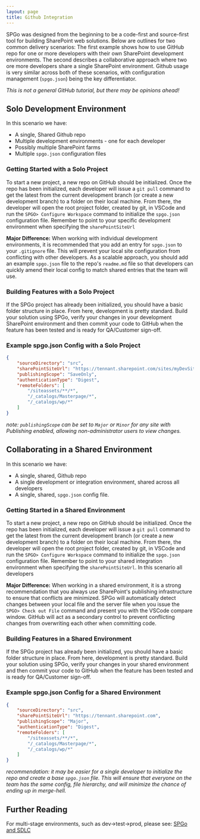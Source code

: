 ```yaml
---
layout: page
title: Github Integration
---
```


SPGo was designed from the beginning to be a code-first and source-first tool for building SharePoint web solutions. Below are outlines for two common delivery scenarios: The first example shows how to use GitHub repo for one or more developers with their own SharePoint development environments. The second describes a collaborative approach where two ore more developers share a single SharePoint environment. Github usage is very similar across both of these scenarios, with configuration management (`spgo.json`) being the key differentiator.

_This is not a general GitHub tutorial, but there may be opinions ahead!_

## Solo Development Environment

In this scenario we have:

* A single, Shared Github repo
* Multiple development environments - one for each developer
* Possibly multiple SharePoint farms
* Multiple `spgo.json` configuration files

### Getting Started with a Solo Project

To start a new project, a new repo on GitHub should be initialized.
Once the repo has been initialized, each developer will issue a `git pull` command to get the latest from the current development branch (or create a new development branch) to a folder on their local machine. From there, the developer will open the root project folder, created by git, in VSCode and run the `SPGO> Configure Workspace` command to initialize the `spgo.json` configuration file. Remember to point to your specific development environment when specifying the `sharePointSiteUrl`

**Major Difference:** When working with individual development environments, it is recommended that you add an entry for `spgo.json` to your `.gitignore` file. This will prevent your local site configuration from conflicting with other developers. As a scalable approach, you should add an example `spgo.json` file to the repo's `readme.md` file so that developers can quickly amend their local config to match shared entries that the team will use.

### Building Features with a Solo Project

If the SPGo project has already been initialized, you should have a basic folder structure in place. From here, development is pretty standard. Build your solution using SPGo, verify your changes in your development SharePoint environment and then commit your code to GitHub when the feature has been tested and is ready for QA/Customer sign-off.

### Example spgo.json Config with a Solo Project

``` json
{
    "sourceDirectory": "src",
    "sharePointSiteUrl": "https://tennant.sharepoint.com/sites/myDevSite",
    "publishingScope": "SaveOnly",
    "authenticationType": "Digest",
    "remoteFolders": [
        "/siteassets/**/*",
        "/_catalogs/Masterpage/*",
        "/_catalogs/wp/*"
    ]
}
```

_note: `publishingScope` can be set to `Major` or `Minor` for any site with Publishing enabled, allowing non-administrator users to view changes._

## Collaborating in a Shared Environment

In this scenario we have:

* A single, shared, Github repo
* A single development or integration environment, shared across all developers
* A single, shared, `spgo.json` config file.

### Getting Started in a Shared Environment

To start a new project, a new repo on GitHub should be initialized.
Once the repo has been initialized, each developer will issue a `git pull` command to get the latest from the current development branch (or create a new development branch) to a folder on their local machine. From there, the developer will open the root project folder, created by git, in VSCode and run the `SPGO> Configure Workspace` command to initialize the `spgo.json` configuration file. Remember to point to your shared integration environment when specifying the `sharePointSiteUrl`. In this scenario all developers

**Major Difference:** When working in a shared environment, it is a strong recommendation that you always use SharePoint's publishing infrastructure to ensure that conflicts are minimized. SPGo will automatically detect changes between your local file and the server file when you issue the `SPGO> Check out File` command and present you with the VSCode compare window. GitHub will act as a secondary control to prevent conflicting changes from overwriting each other when committing code.

### Building Features in a Shared Environment

If the SPGo project has already been initialized, you should have a basic folder structure in place. From here, development is pretty standard. Build your solution using SPGo, verify your changes in your shared environment and then commit your code to GitHub when the feature has been tested and is ready for QA/Customer sign-off.

### Example spgo.json Config for a Shared Environment

``` json
{
    "sourceDirectory": "src",
    "sharePointSiteUrl": "https://tennant.sharepoint.com",
    "publishingScope": "Major",
    "authenticationType": "Digest",
    "remoteFolders": [
        "/siteassets/**/*",
        "/_catalogs/Masterpage/*",
        "/_catalogs/wp/*"
    ]
}
```

_recommendation: it may be easier for a single developer to initialize the repo and create a base `spgo.json` file. This will ensure that everyone on the team has the same config, file hierarchy, and will minimize the chance of ending up in merge-hell._

## Further Reading

For multi-stage environments, such as dev->test->prod, please see: [SPGo and SDLC](/spgo/advanced/spgo-and-sdlc)
